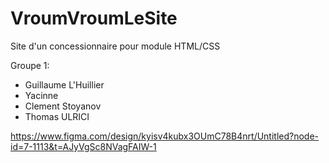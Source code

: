 # VroumVroumLeSite
Site d'un concessionnaire pour module HTML/CSS

Groupe 1: 
  - Guillaume L'Huillier
  - Yacinne
  - Clement Stoyanov
  - Thomas ULRICI

https://www.figma.com/design/kyisv4kubx3OUmC78B4nrt/Untitled?node-id=7-1113&t=AJyVgSc8NVagFAIW-1
